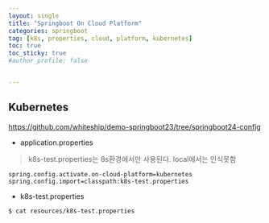 ```yaml
---
layout: single
title: "Springboot On Cloud Platform"
categories: springboot
tag: [k8s, properties, cloud, platform, kubernetes]
toc: true
toc_sticky: true
#author_profile: false


---
```




## Kubernetes

https://github.com/whiteship/demo-springboot23/tree/springboot24-config

* application.properties

> k8s-test.properties는 8s환경에서만 사용된다. local에서는 인식못함

```properties
spring.config.activate.on-cloud-platform=kubernetes
spring.config.import=classpath:k8s-test.properties
```



* k8s-test.properties

```bash
$ cat resources/k8s-test.properties
```

